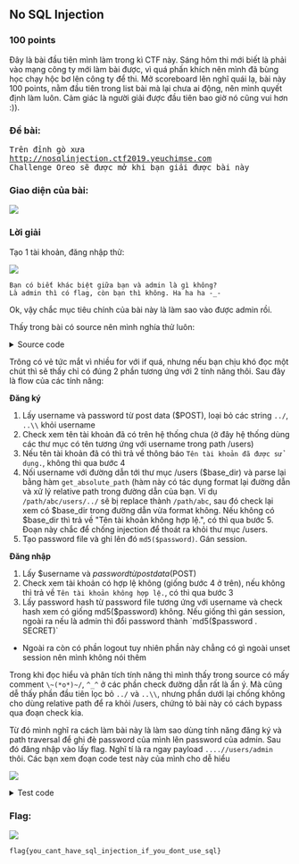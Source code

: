## No SQL Injection
### 100 points

Đây là bài đầu tiên mình làm trong kì CTF này. Sáng hôm thi mới biết là phải vào mạng công ty mới làm bài được, vì quá phấn khích nên mình đã bùng học chạy hộc bơ lên công ty để thi. Mở scoreboard lên nghĩ quái lạ, bài này 100 points, nằm đầu tiên trong list bài mà lại chưa ai động, nên mình quyết định làm luôn. Cảm giác là người giải được đầu tiên bao giờ nó cũng vui hơn :)).

### Đề bài:
<pre>
Trên đỉnh gò xưa
<a href="http://nosqlinjection.ctf2019.yeuchimse.com">http://nosqlinjection.ctf2019.yeuchimse.com</a>
Challenge Oreo sẽ được mở khi bạn giải được bài này
</pre>

### Giao diện của bài:

![][view]

### Lời giải
Tạo 1 tài khoản, đăng nhập thử:

![][logged-in]

```
Bạn có biết khác biệt giữa bạn và admin là gì không?
Là admin thì có flag, còn bạn thì không. Ha ha ha -_-
```

Ok, vậy chắc mục tiêu chính của bài này là làm sao vào được admin rồi. 

Thấy trong bài có source nên mình nghía thử luôn:

<details>
  <summary>Source code</summary> 
  
  ```php
  <?php

  if (isset($_GET['view_source'])) {
      highlight_file(__FILE__);
      die();
  }
  ?>

  <?php include_once 'header.php' ?>
  <?php include_once 'config.php' ?>

  <?php

  function get_absolute_path($path)
  {
      $unix = substr($path, 0, 1) === '/';

      $path = str_replace(array('/', '\\'), DIRECTORY_SEPARATOR, $path);
      $parts = array_filter(explode(DIRECTORY_SEPARATOR, $path), 'strlen');
      $absolutes = array();
      foreach ($parts as $part) {
          if ('.' == $part) continue;
          if ('..' == $part) {
              array_pop($absolutes);
          } else {
              $absolutes[] = $part;
          }
      }

      $final_path = implode(DIRECTORY_SEPARATOR, $absolutes);
      if ($unix) {
          $final_path = '/' . $final_path;
      }

      return $final_path;
  }

  if ($_SERVER['REQUEST_METHOD'] == 'POST') {
      if ($_GET['action'] == 'register' && isset($_POST['username']) && isset($_POST['password']) && !empty(trim($_POST['username']))) {
          $username = trim($_POST['username']);
          $username = str_replace(array('../', '..\\'), '', $username); // ^_^

          $password = $_POST['password'];
          $user_dirs = glob(getcwd() . '/users/*');
          foreach ($user_dirs as $user_dir) {
              $user_dir_name = basename($user_dir);
              if ($user_dir_name == $username) {
                  $error = 'Tên tài khoản đã được sử dụng.';
                  break;
              }
          }

          if (!isset($error)) {
              $user_dir = get_absolute_path(getcwd() . '/users/' . $username);
              $base_dir = get_absolute_path(getcwd() . '/users');
              if (strpos($user_dir, $base_dir) === false) {  // \~(*o*)~/
                  $error = 'Tên tài khoản không hợp lệ.';
              } else {
                  if (!isset($error)) {
                      if (!file_exists($user_dir) && !mkdir($user_dir)) {
                          $error = 'Không tạo được thư mục.';
                      } else {
                          $password_file = $user_dir . '/' . PASSWORD_FILENAME;
                          if (file_put_contents($password_file, md5($password)) !== false) {

                              $_SESSION['username'] = $username;

                              header('Location: index.php');
                              die();
                          } else {
                              $error = 'Không ghi được file.';
                          }
                      }
                  }
              }
          }

      } else if ($_GET['action'] == 'login' && isset($_POST['username']) && isset($_POST['password'])) {
          $username = $_POST['username'];
          $password = $_POST['password'];

          $user_dir = get_absolute_path(getcwd() . '/users/' . $username);
          if (strpos($user_dir, getcwd()) == -1) {
              $errror = 'Tên tài khoản không hợp lệ.';
          }

          if (!isset($error)) {
              $password_file = $user_dir . '/' . PASSWORD_FILENAME;
              if (file_exists($password_file)) {
                  $password_md5 = file_get_contents($password_file);
                  if (md5($password) == $password_md5) {
                      // với tài khoản admin, sau mỗi lần đăng nhập thành công sẽ đổi password để đảm bảo an toàn
                      if ($username == 'admin') {
                          $new_password = md5($password . SECRET);
                          file_put_contents($password_file, $new_password);
                      }

                      $_SESSION['username'] = $username;

                      header('Location: index.php');
                      die();
                  } else {
                      $error = 'Thông tin đăng nhập không chính xác.';
                  }
              } else {
                  $error = 'Thông tin đăng nhập không chính xác.';
              }
          }
      }
  } else {
      if (isset($_GET['action']) && $_GET['action'] == 'logout') {
          unset($_SESSION['username']);

          header('Location: auth.php');
          die();
      }
  }
  ?>

      <div class="container">
          <div class="row">
              <div class="col-lg-6 col-lg-offset-3">
                  <div class="panel panel-login">
                      <div class="panel-heading">
                          <div class="row">
                              <div class="col-lg-6">
                                  <a href="#" class="active" id="login-form-link">Đăng nhập</a>
                              </div>
                              <div class="col-lg-6">
                                  <a href="#" id="register-form-link">Đăng ký</a>
                              </div>
                          </div>
                          <hr>
                      </div>
                      <div class="panel-body">
                          <div class="row">
                              <div class="col-lg-12">
                                  <form id="login-form" action="auth.php?action=login" method="post" role="form"
                                        style="display: block;">
                                      <div class="form-group">
                                          <input type="text" name="username" id="username" tabindex="1"
                                                 class="form-control"
                                                 placeholder="Tên tài khoản" value="">
                                      </div>
                                      <div class="form-group">
                                          <input type="password" name="password" id="password" tabindex="2"
                                                 class="form-control" placeholder="Mật khẩu">
                                      </div>
                                      <div class="form-group">
                                          <div class="row">
                                              <div class="col-sm-6 col-sm-offset-3">
                                                  <input type="submit" name="login" id="login-submit" tabindex="4"
                                                         class="form-control btn btn-login" value="Đăng nhập">
                                              </div>
                                          </div>
                                      </div>
                                  </form>
                                  <form id="register-form" action="auth.php?action=register" method="post"
                                        role="form" style="display: none;">
                                      <div class="form-group">
                                          <input type="text" name="username" id="username" tabindex="1"
                                                 class="form-control"
                                                 placeholder="Tên tài khoản" value="">
                                      </div>
                                      <div class="form-group">
                                          <input type="password" name="password" id="password" tabindex="2"
                                                 class="form-control" placeholder="Mật khẩu">
                                      </div>
                                      <div class="form-group">
                                          <div class="row">
                                              <div class="col-lg-6 col-lg-offset-3">
                                                  <input type="submit" name="register" id="register-submit"
                                                         tabindex="4" class="form-control btn btn-register"
                                                         value="Đăng ký">
                                              </div>
                                          </div>
                                      </div>
                                  </form>
                              </div>
                          </div>

                          <?php if (isset($error)) { ?>
                              <div class="row">
                                  <div class="col-lg-12 text-center alert alert-danger">
                                      <?php echo $error ?>
                                  </div>
                              </div>
                          <?php } ?>
                      </div>
                  </div>

                  <div class="panel panel-login text-center">
                      <div style="font-size: 16px; color: dodgerblue; font-weight: bold"><a
                                  href="auth.php?view_source=1" target="_blank">Mã nguồn</a>
                      </div>
                  </div>
              </div>
          </div>
      </div>

  <?php include_once 'footer.php' ?>
  ```
</details>

Trông có vẻ tức mắt vì nhiều for với if quá, nhưng nếu bạn chịu khó đọc một chút thì sẽ thấy chỉ có đúng 2 phần tương ứng với 2 tính năng thôi. Sau đây là flow của các tính năng:

**Đăng ký**
1. Lấy username và password từ post data ($POST), loại bỏ các string `../`, `..\\` khỏi username
2. Check xem tên tài khoản đã có trên hệ thống chưa (ở đây hệ thống dùng các thư mục có tên tương ứng với username trong path /users)
3. Nếu tên tài khoản đã có thì trả về thông báo `Tên tài khoản đã được sử dụng.`, không thì qua bước 4
4. Nối username với đường dẫn tới thư mục /users ($base_dir) và parse lại bằng hàm `get_absolute_path` (hàm này có tác dụng format lại đường dẫn và xử lý relative path trong đường dẫn của bạn. Ví dụ `/path/abc/users/../` sẽ bị replace thành `/path/abc`, sau đó check lại xem có $base_dir trong đường dẫn vừa format không. Nếu không có $base_dir thì trả về "Tên tài khoản không hợp lệ.", có thì qua bước 5. Đoạn này chắc để chống injection để thoát ra khỏi thư mục /users.
5. Tạo password file và ghi lên đó `md5($password)`. Gán session.

**Đăng nhập**
1. Lấy $username và $password từ post data ($POST)
2. Check xem tài khoản có hợp lệ không (giống bước 4 ở trên), nếu không thì trả về `Tên tài khoản không hợp lệ.`, có thì qua bước 3
3. Lấy password hash từ password file tương ứng với username và check hash xem có giống md5($password) không. Nếu giống thì gán session, ngoài ra nếu là admin thì đổi password thành `md5($password . SECRET)`

+ Ngoài ra còn có phần logout tuy nhiên phần này chẳng có gì ngoài unset session nên mình không nói thêm

Trong khi đọc hiểu và phân tích tính năng thì mình thấy trong source có mấy comment `\~(*o*)~/`, `^_^` ở các phần check đường dẫn rất là ẩn ý. Mà cũng dễ thấy phần đầu tiên lọc bỏ `../` và `..\\`, nhưng phần dưới lại chống không cho dùng relative path để ra khỏi /users, chứng tỏ bài này có cách bypass qua đoạn check kia.

Từ đó mình nghĩ ra cách làm bài này là làm sao dùng tính năng đăng ký và path traversal để ghi đè password của mình lên password của admin. Sau đó đăng nhập vào lấy flag.
Nghĩ tí là ra ngay payload `....//users/admin` thôi. Các bạn xem đoạn code test này của mình cho dễ hiểu

![][test-code]

<details>
  <summary>Test code</summary> 
  
  ```php
  <?php
  function get_absolute_path($path)
  {
      $unix = substr($path, 0, 1) === '/';

      $path = str_replace(array('/', '\\'), DIRECTORY_SEPARATOR, $path);
      $parts = array_filter(explode(DIRECTORY_SEPARATOR, $path), 'strlen');
      $absolutes = array();
      foreach ($parts as $part) {
          if ('.' == $part) continue;
          if ('..' == $part) {
              array_pop($absolutes);
          } else {
              $absolutes[] = $part;
          }
      }

      $final_path = implode(DIRECTORY_SEPARATOR, $absolutes);
      if ($unix) {
          $final_path = '/' . $final_path;
      }

      return $final_path;
  }
  
  $username = 'test';

  $user_dir = get_absolute_path(getcwd() . '/users/' . $username);

  echo get_absolute_path($user_dir) . PHP_EOL;

  $username = '....//users/admin';
  $username = str_replace(array('../', '..\\'), '', $username);

  $user_dir = get_absolute_path(getcwd() . '/users/' . $username);

  echo get_absolute_path($user_dir);
  ```
</details>

### Flag:
![][flag]
```
flag{you_cant_have_sql_injection_if_you_dont_use_sql}
```

[view]: assets/NO_SQL_INJECTION/view.png
[logged-in]: assets/NO_SQL_INJECTION/logged-in.png
[test-code]: assets/NO_SQL_INJECTION/test-code.png
[flag]: assets/NO_SQL_INJECTION/flag.png